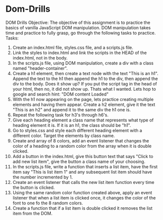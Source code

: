 # Dom-Drills
DOM Drills 
Objective: The objective of this assignment is to practice the basics of vanilla JavaScript DOM manipulation. DOM manipulation takes time and practice to fully grasp, go through the following tasks to practice.  
Tasks:

1. Create an index.html file, styles.css file, and a scripts.js file. 
2. Link the styles to index.html and link the scripts in the HEAD of the index.html, not in the body. 
3. In the scripts.js file, using DOM manipulation, create a div with a class named "header-container". 
4. Create a h1 element, then create a text node with the text "This is an h1". Append the text to the h1 then append the h1 to the div, then append the div to the body. Does it show up? If you put the script tag in the head of your html, then no, it did not show up. Thats what I wanted. Lets hop to google and search hint: "DOM content Loaded" 
5. With the h1 now appearing on the page, lets practice creating multiple elements and having them appear. Create a h2 element, give it the text "This is an h2" and append it to the same div the h1 one is. 
6. Repeat the following task for h3's through h6's. 
7. Give each heading element a class name that represents what type of heading element it is. If it is an h1, the class should be "h1". 
8. Go to styles.css and style each different heading element with a different color. Target the elements by class name. 
9. Create and array of 8 colors, add an event listener that changes the color of a heading to a random color from the array when it is double clicked. 
10. Add a button in the index.html, give this button text that says "Click to add new list item", give the button a class name of your choosing. 
11. In the scripts.js file, write a function that inserts a list item, have the first item say "This is list item 1" and any subsequent list item should have the number incremented by 1. 
12. Create an event listener that calls the new list item function every time the button is clicked. 
13. Using the same random color function created above, apply an event listener that when a list item is clicked once, it changes the color of the font to one fo the 8 random colors. 
14. Create a function that if a list item is double clicked it removes the list item from the DOM.
